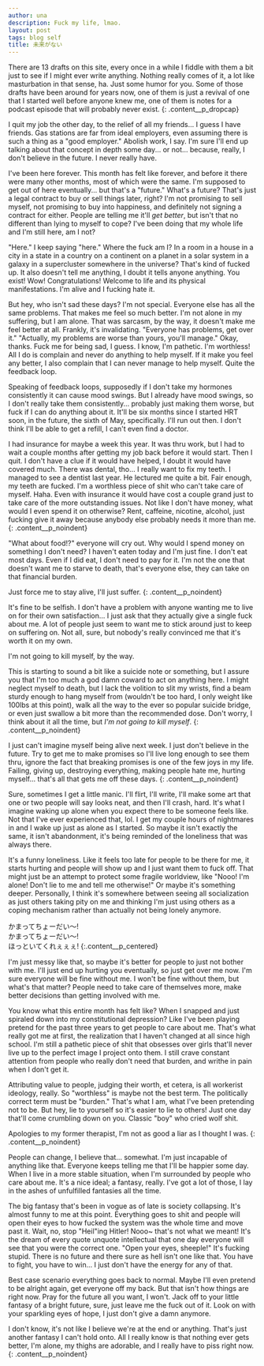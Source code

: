 ```yaml
---
author: una
description: Fuck my life, lmao.
layout: post
tags: blog self
title: 未来がない
---
```


There are 13 drafts on this site, every once in a while I fiddle with them a bit
just to see if I might ever write anything. Nothing really comes of it, a lot
like masturbation in that sense, ha. Just some humor for you. Some of those
drafts have been around for years now, one of them is just a revival of one that
I started well before anyone knew me, one of them is notes for a podcast episode
that will probably never exist.
{: .content__p_dropcap}

I quit my job the other day, to the relief of all my friends... I guess I have
friends. Gas stations are far from ideal employers, even assuming there is such
a thing as a "good employer." Abolish work, I say. I'm sure I'll end up talking
about that concept in depth some day... or not... because, really, I don't
believe in the future. I never really have.

I've been here forever. This month has felt like forever, and before it there
were many other months, most of which were the same. I'm supposed to get out of
here eventually... but that's a "future." What's a future? That's just a legal
contract to buy or sell things later, right? I'm not promising to sell myself,
not promising to buy into happiness, and definitely not signing a contract for
either. People are telling me it'll _get better_, but isn't that no different
than lying to myself to cope? I've been doing that my whole life and I'm still
here, am I not?

"Here." I keep saying "here." Where the fuck am I? In a room in a house in a
city in a state in a country on a continent on a planet in a solar system in a
galaxy in a supercluster somewhere in the universe? That's kind of fucked up. It
also doesn't tell me anything, I doubt it tells anyone anything. You exist! Wow!
Congratulations! Welcome to life and its physical manifestations. I'm alive and
I fucking hate it.

But hey, who isn't sad these days? I'm not special. Everyone else has all the
same problems. That makes me feel so much better. I'm not alone in my suffering,
but I am alone. That was sarcasm, by the way, it doesn't make me feel better at
all. Frankly, it's invalidating. "Everyone has problems, get over it."
"Actually, my problems are worse than yours, you'll manage." Okay, thanks. Fuck
me for being sad, I guess. I know, I'm pathetic. I'm worthless! All I do is
complain and never do anything to help myself. If it make you feel any better, I
also complain that I can never manage to help myself. Quite the feedback loop.

Speaking of feedback loops, supposedly if I don't take my hormones consistently
it can cause mood swings. But I already have mood swings, so I don't really take
them consistently... probably just making them worse, but fuck if I can do
anything about it. It'll be six months since I started HRT soon, in the future,
the sixth of May, specifically. I'll run out then. I don't think I'll be able to
get a refill, I can't even find a doctor.

I had insurance for maybe a week this year. It was thru work, but I had to wait
a couple months after getting my job back before it would start. Then I quit. I
don't have a clue if it would have helped, I doubt it would have covered much.
There was dental, tho... I really want to fix my teeth. I managed to see a
dentist last year. He lectured me quite a bit. Fair enough, my teeth are fucked.
I'm a worthless piece of shit who can't take care of myself. Haha. Even with
insurance it would have cost a couple grand just to take care of the more
outstanding issues. Not like I don't have money, what would I even spend it on
otherwise? Rent, caffeine, nicotine, alcohol, just fucking give it away because
anybody else probably needs it more than me.
{: .content__p_noindent}

"What about food!?" everyone will cry out. Why would I spend money on something
I don't need? I haven't eaten today and I'm just fine. I don't eat most days.
Even if I did eat, I don't need to pay for it. I'm not the one that doesn't want
me to starve to death, that's everyone else, they can take on that financial
burden.

Just force me to stay alive, I'll just suffer.
{: .content__p_noindent}

It's fine to be selfish. I don't have a problem with anyone wanting me to live
on for their own satisfaction... I just ask that they actually give a single
fuck about me. A lot of people just seem to want me to stick around just to
keep on suffering on. Not all, sure, but nobody's really convinced me that it's
worth it on my own.

I'm not going to kill myself, by the way.

This is starting to sound a bit like a suicide note or something, but I assure
you that I'm too much a god damn coward to act on anything here. I might neglect
myself to death, but I lack the volition to slit my wrists, find a beam sturdy
enough to hang myself from (wouldn't be too hard, I only weight like 100lbs at
this point), walk all the way to the ever so popular suicide bridge, or even
just swallow a bit more than the recommended dose. Don't worry, I think about it
all the time, but _I'm not going to kill myself_.
{: .content__p_noindent}

I just can't imagine myself being alive next week. I just don't believe in the
future. Try to get me to make promises so I'll live long enough to see them
thru, ignore the fact that breaking promises is one of the few joys in my life.
Failing, giving up, destroying everything, making people hate me, hurting
myself... that's all that gets me off these days.
{: .content__p_noindent}

Sure, sometimes I get a little manic. I'll flirt, I'll write, I'll make some art
that one or two people will say looks neat, and then I'll crash, hard. It's what
I imagine waking up alone when you expect there to be someone feels like. Not
that I've ever experienced that, lol. I get my couple hours of nightmares in and
I wake up just as alone as I started. So maybe it isn't exactly the same, it
isn't abandonment, it's being reminded of the loneliness that was always there.

It's a funny loneliness. Like it feels too late for people to be there for me,
it starts hurting and people will show up and I just want them to fuck off. That
might just be an attempt to protect some fragile worldview, like "Nooo! I'm
alone! Don't lie to me and tell me otherwise!" Or maybe it's something deeper.
Personally, I think it's somewhere between seeing all socialization as just
others taking pity on me and thinking I'm just using others as a coping
mechanism rather than actually not being lonely anymore.

かまってちょーだい～!<br/>
かまってちょーだい～!<br/>
ほっといてくれぇぇぇ!
{:.content__p_centered}

I'm just messy like that, so maybe it's better for people to just not bother
with me. I'll just end up hurting you eventually, so just get over me now. I'm
sure everyone will be fine without me. I won't be fine without them, but what's
that matter? People need to take care of themselves more, make better decisions
than getting involved with me.

You know what this entire month has felt like? When I snapped and just spiraled
down into my constitutional depression? Like I've been playing pretend for the
past three years to get people to care about me. That's what really got me at
first, the realization that I haven't changed at all since high school. I'm
still a pathetic piece of shit that obsesses over girls that'll never live up to
the perfect image I project onto them. I still crave constant attention from
people who really don't need that burden, and writhe in pain when I don't get
it.

Attributing value to people, judging their worth, et cetera, is all workerist
ideology, really. So "worthless" is maybe not the best term. The politically
correct term must be "burden." That's what I am, what I've been pretending not
to be. But hey, lie to yourself so it's easier to lie to others! Just one day
that'll come crumbling down on you. Classic "boy" who cried wolf shit.

Apologies to my former therapist, I'm not as good a liar as I thought I was.
{: .content__p_noindent}

People can change, I believe that... somewhat. I'm just incapable of anything
like that. Everyone keeps telling me that I'll be happier some day. When I live
in a more stable situation, when I'm surrounded by people who care about me.
It's a nice ideal; a fantasy, really. I've got a lot of those, I lay in the
ashes of unfulfilled fantasies all the time.

The big fantasy that's been in vogue as of late is society collapsing. It's
almost funny to me at this point. Everything goes to shit and people will open
their eyes to how fucked the system was the whole time and move past it. Wait,
no, stop "Heil"ing Hitler! Nooo~ that's not what we meant! It's the dream of
every quote unquote intellectual that one day everyone will see that you were
the correct one. "Open your eyes, sheeple!" It's fucking stupid. There is no
future and there sure as hell isn't one like that. You have to fight, you have
to win... I just don't have the energy for any of that.

Best case scenario everything goes back to normal. Maybe I'll even pretend to be
alright again, get everyone off my back. But that isn't how things are right
now. Pray for the future all you want, I won't. Jack off to your little fantasy
of a bright future, sure, just leave me the fuck out of it. Look on with your
sparkling eyes of hope, I just don't give a damn anymore.

I don't know, it's not like I believe we're at the end or anything. That's just
another fantasy I can't hold onto. All I really know is that nothing ever gets
better, I'm alone, my thighs are adorable, and I really have to piss right now.
{: .content__p_noindent}
